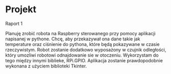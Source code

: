 # Projekt
Raport 1

Planuję zrobić robota na Raspberry sterowanego przy pomocy aplikacji napisanej w pythone. Chcę, aby przekazywał ona dane takie jak temperature oraz ciśnienie do pythona, które będą pokazywane w czasie rzeczywistym. Robot zostanie dodatkowo wyposażony w czujnik odległości, który umozliwi robotowi odnajdowanie sie w otoczeniu. Wykorzystam do tego między innymi biblieke, RPi.GPIO. Aplikacja zostanie prawdopodobnie wykonana z użyciem biblioteki Tkinter. 